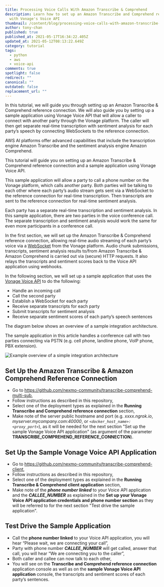 ```yaml
---
title: Processing Voice Calls With Amazon Transcribe & Comprehend
description: Learn how to set up an Amazon Transcribe and Comprehend reference
  with Vonage's Voice API
thumbnail: /content/blog/processing-voice-calls-with-amazon-transcribe-comprehend/voiceapi_amazon-comprehend_1200x600.png
author: tony-chan
published: true
published_at: 2021-05-17T16:34:22.405Z
updated_at: 2021-05-12T08:13:22.649Z
category: tutorial
tags:
  - python
  - aws
  - voice-api
comments: true
spotlight: false
redirect: ""
canonical: ""
outdated: false
replacement_url: ""
---
```

In this tutorial, we will guide you through setting up an Amazon Transcribe & Comprehend reference connection. We will also guide you by setting up a sample application using Vonage Voice API that will allow a caller to connect with another party through the Vonage platform. The caller will then get separate real-time transcription with sentiment analysis for each party’s speech by connecting WebSockets to the reference connection.

AWS AI platforms offer advanced capabilities that include the transcription engine Amazon Transcribe and the sentiment analysis engine Amazon Comprehend.

This tutorial will guide you on setting up an Amazon Transcribe & Comprehend reference connection and a sample application using Vonage Voice API.

This sample application will allow a party to call a phone number on the Vonage platform, which calls another party. Both parties will be talking to each other where each party’s audio stream gets sent via a WebSocket to the reference connection for real-time transcription. Then transcripts are sent to the reference connection for real-time sentiment analysis.

Each party has a separate real-time transcription and sentiment analysis. In this sample application, there are two parties in the voice conference call. The separate transcription and sentiment analysis would work the same for even more participants in a conference call.

In the first section, we will set up the Amazon Transcribe & Comprehend reference connection, allowing real-time audio streaming of each party’s voice via a [WebSocket](https://www.vonage.com/communications-apis/platform/websockets/) from the Vonage platform. Audio chunk submissions, transcripts, sentiment analysis results to/from Amazon Transcribe & Amazon Comprehend is carried out via (secure) HTTP requests. It also relays the transcripts and sentiment scores back to the Voice API application using webhooks.

In the following section, we will set up a sample application that uses the [Vonage Voice API](https://developer.nexmo.com/voice/voice-api/overview) to do the following:

* Handle an incoming call
* Call the second party
* Establish a WebSocket for each party
* Receive separate transcripts for each party
* Submit transcripts for sentiment analysis
* Receive separate sentiment scores of each party’s speech sentences

<sign-up number></sign-up>

The diagram below shows an overview of a sample integration architecture.

The sample application in this article handles a conference call with two parties connecting via PSTN (e.g. cell phone, landline phone, VoIP phone, PBX extension).

![Example overview of a simple integration architecture](/content/blog/processing-voice-calls-with-amazon-transcribe-comprehend/transcribe-comprehend.png)

## Set Up the Amazon Transcribe & Amazon Comprehend Reference Connection

* Go to <https://github.com/nexmo-community/transcribe-comprehend-multi-sub>,
* Follow instructions as described in this repository,
* Select one of the deployment types as explained in the **Running Transcribe and Comprehend reference connection** section,
* Make note of the server public hostname and port (e.g. *xxxx.ngrok.io*, *myserver.mycompany.com:40000*, or *`<docker_host_name>:<proxy_port>`*), as it will be needed for the next section "Set up the sample Vonage Voice API application" (as argument of the parameter **TRANSCRIBE_COMPREHEND_REFERENCE_CONNECTION**).

## Set Up the Sample Vonage Voice API Application

* Go to <https://github.com/nexmo-community/transcribe-comprehend-client>, 
* Follow instructions as described in this repository,
* Select one of the deployment types as explained in the **Running Transcribe & Comprehend client application** section,
* Make note of the ***phone number linked*** to your Voice API application and the ***CALLEE_NUMBER*** as explained in the **Set up your Vonage Voice API application credentials and phone number section** as they will be referred to for the next section "Test drive the sample application".

## Test Drive the Sample Application

* Call the **phone number linked** to your Voice API application, you will hear “Please wait, we are connecting your call”,
* Party with phone number ***CALLEE_NUMBER*** will get called, answer that call, you will hear “We are connecting you to the caller”,
* Both caller and callee can now talk to each other,
* You will see on the **Transcribe and Comprehend reference connection** application console as well as on the **sample Vonage Voice API application** console, the transcripts and sentiment scores of each party’s sentences.